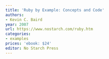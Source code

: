 ```yaml
---
title: 'Ruby by Example: Concepts and Code'
authors:
- Kevin C. Baird
year: 2007
url: https://www.nostarch.com/ruby.htm
categories:
- examples
prices: 'ebook: $24'
editor: No Starch Press
---
```

